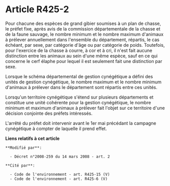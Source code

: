 # Article R425-2

Pour chacune des espèces de grand gibier soumises à un plan de chasse, le préfet fixe, après avis de la commission
départementale de la chasse et de la faune sauvage, le nombre minimum et le nombre maximum d'animaux à prélever annuellement
dans l'ensemble du département, répartis, le cas échéant, par sexe, par catégorie d'âge ou par catégorie de poids. Toutefois,
pour l'exercice de la chasse à courre, à cor et à cri, il n'est fait aucune distinction entre les animaux au sein d'une même
espèce, sauf en ce qui concerne le cerf élaphe pour lequel il est seulement fait une distinction par sexe.

Lorsque le schéma départemental de gestion cynégétique a défini des unités de gestion cynégétique, le nombre maximum et le
nombre minimum d'animaux à prélever dans le département sont répartis entre ces unités.

Lorsqu'un territoire cynégétique s'étend sur plusieurs départements et constitue une unité cohérente pour la gestion
cynégétique, le nombre minimum et maximum d'animaux à prélever fait l'objet sur ce territoire d'une décision conjointe des
préfets intéressés.

L'arrêté du préfet doit intervenir avant le 1er mai précédant la campagne cynégétique à compter de laquelle il prend effet.

**Liens relatifs à cet article**

	**Modifié par**:

	  - Décret n°2008-259 du 14 mars 2008 - art. 2

	**Cité par**:

	  - Code de l'environnement - art. R425-15 (V)
	  - Code de l'environnement - art. R425-6 (V)
